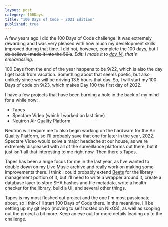 ```yaml
---
layout: post
category: 100Days
title: "100 Days of Code - 2021 Edition"
published: true
---
```


A few years ago I did the 100 Days of Code challenge. It was extremely rewarding and I was very pleased with how much my devlelopment skills improved during that time. I did not, however, complete the 100 days, ~~but I do believe I made it into the 50's~~. _Edit: I made it to [day 14](), that's embarassing._ 

100 Days from the end of the year happens to be 9/22, which is also the day I get back from vacation. Something about that seems poetic, but also unlikely since we will be driving 13.5 hours that day. So, I will start my 100 Days of code on 9/23, which makes Day 100 the first day of 2022. 

I have a few projects that have been burning a hole in the back of my mind for a while now:

* Tapes
* Spectare Video (which I worked on last time)
* Neutron Air Quality Platform

Neutron will require me to also begin working on the hardware for the Air Quality Platform, so I'll probably save that one for later in the year, 2022. Spectare Video would solve a major headache at our house, as we're extremely displeased with all of the surveillance platforms out there, but it just isn't all that interesting to me right now. Then there's Tapes. 

Tapes has been a huge focus for me in the last year, as I've wanted to double down on my Live Music archive and really work on making some improvements there. I think I could probably extend [Beets](https://beets.readthedocs.io/en/stable/) for the library management portion of it, but I'll need to write a wrapper around it, create a database layer to store SHA hashes and file metadata, write a health checker for the library, build a UI, and several other things. 

Tapes is my most fleshed out project and the one I'm most passionate about, so I think I'll start 100 Days of Code there. In the meantime, I'll be setting up my git repo (moving to self hosted on NixOS), as well as scoping out the project a bit more. Keep an eye out for more details leading up to the challenge.